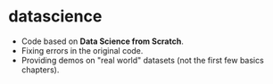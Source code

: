 # datascience

* Code based on **Data Science from Scratch**.
* Fixing errors in the original code.
* Providing demos on "real world" datasets (not the first few basics chapters).
